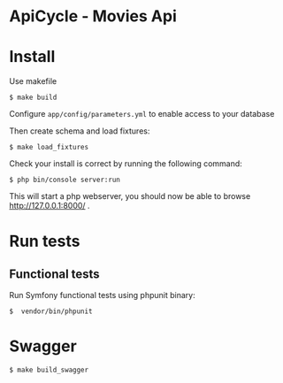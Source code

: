 ApiCycle - Movies Api
=====================

# Install

Use makefile

```
$ make build
```

Configure `app/config/parameters.yml` to enable access to your database

Then create schema and load fixtures:

```
$ make load_fixtures
```

Check your install is correct by running the following command:
```
$ php bin/console server:run
```

This will start a php webserver, you should now be able to browse http://127.0.0.1:8000/ .

# Run tests

## Functional tests

Run Symfony functional tests using phpunit binary:

```
$  vendor/bin/phpunit
```

# Swagger

```
$ make build_swagger
```